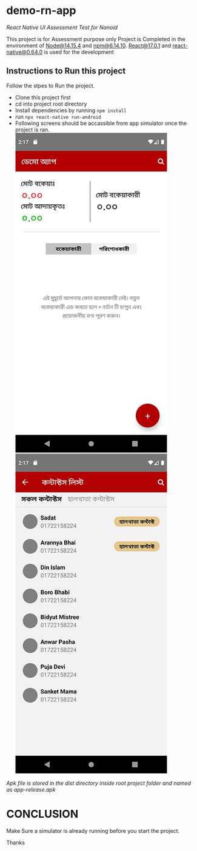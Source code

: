# demo-rn-app
*React Native UI Assessment Test for Nanoid*

This project is for Assessment purpose only
Project is Completed in the environment of Node@14.15.4 and npm@6.14.10.
React@17.0.1 and react-native@0.64.0 is used for the development

## Instructions to Run this project
Follow the stpes to Run the project.
* Clone this project first
* cd into project root directory
* Install dependencies by running ```npm install```
* run ```npx react-native run-android```
* Following screens should be accassible from app simulator once the project is ran.
![alt homeScreen](https://github.com/hmahmud01/demo-rn-app/blob/master/screenshots/screen1.png) ![alt contactScreen](https://github.com/hmahmud01/demo-rn-app/blob/master/screenshots/screen2.png)

*Apk file is stored in the dist directory inside root project folder and named as app-release.apk*

# CONCLUSION
Make Sure a simulator is already running before you start the project.

Thanks
